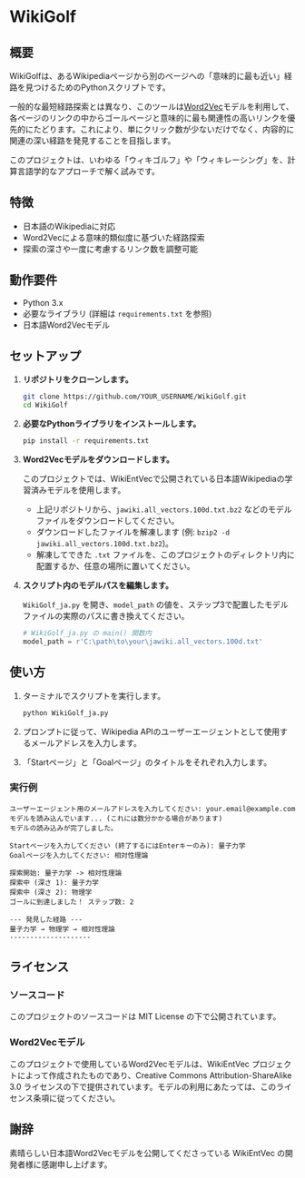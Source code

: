 # WikiGolf

## 概要

WikiGolfは、あるWikipediaページから別のページへの「意味的に最も近い」経路を見つけるためのPythonスクリプトです。

一般的な最短経路探索とは異なり、このツールは[Word2Vec](https://radimrehurek.com/gensim/models/word2vec.html)モデルを利用して、各ページのリンクの中からゴールページと意味的に最も関連性の高いリンクを優先的にたどります。これにより、単にクリック数が少ないだけでなく、内容的に関連の深い経路を発見することを目指します。

このプロジェクトは、いわゆる「ウィキゴルフ」や「ウィキレーシング」を、計算言語学的なアプローチで解く試みです。

## 特徴

- 日本語のWikipediaに対応
- Word2Vecによる意味的類似度に基づいた経路探索
- 探索の深さや一度に考慮するリンク数を調整可能

## 動作要件

- Python 3.x
- 必要なライブラリ (詳細は `requirements.txt` を参照)
- 日本語Word2Vecモデル

## セットアップ

1.  **リポジトリをクローンします。**
    ```bash
    git clone https://github.com/YOUR_USERNAME/WikiGolf.git
    cd WikiGolf
    ```

2.  **必要なPythonライブラリをインストールします。**
    ```bash
    pip install -r requirements.txt
    ```

3.  **Word2Vecモデルをダウンロードします。**

    このプロジェクトでは、WikiEntVecで公開されている日本語Wikipediaの学習済みモデルを使用します。

    -   上記リポジトリから、`jawiki.all_vectors.100d.txt.bz2` などのモデルファイルをダウンロードしてください。
    -   ダウンロードしたファイルを解凍します (例: `bzip2 -d jawiki.all_vectors.100d.txt.bz2`)。
    -   解凍してできた `.txt` ファイルを、このプロジェクトのディレクトリ内に配置するか、任意の場所に置いてください。

4.  **スクリプト内のモデルパスを編集します。**

    `WikiGolf_ja.py` を開き、`model_path` の値を、ステップ3で配置したモデルファイルの実際のパスに書き換えてください。

    ```python
    # WikiGolf_ja.py の main() 関数内
    model_path = r'C:\path\to\your\jawiki.all_vectors.100d.txt'
    ```

## 使い方

1.  ターミナルでスクリプトを実行します。
    ```bash
    python WikiGolf_ja.py
    ```

2.  プロンプトに従って、Wikipedia APIのユーザーエージェントとして使用するメールアドレスを入力します。

3.  「Startページ」と「Goalページ」のタイトルをそれぞれ入力します。

### 実行例
```
ユーザーエージェント用のメールアドレスを入力してください: your.email@example.com
モデルを読み込んでいます... (これには数分かかる場合があります)
モデルの読み込みが完了しました。

Startページを入力してください (終了するにはEnterキーのみ): 量子力学
Goalページを入力してください: 相対性理論

探索開始: 量子力学 -> 相対性理論
探索中 (深さ 1): 量子力学
探索中 (深さ 2): 物理学
ゴールに到達しました！ ステップ数: 2

--- 発見した経路 ---
量子力学 → 物理学 → 相対性理論
--------------------
```

## ライセンス

### ソースコード
このプロジェクトのソースコードは MIT License の下で公開されています。

### Word2Vecモデル
このプロジェクトで使用しているWord2Vecモデルは、WikiEntVec プロジェクトによって作成されたものであり、Creative Commons Attribution-ShareAlike 3.0 ライセンスの下で提供されています。モデルの利用にあたっては、このライセンス条項に従ってください。

## 謝辞

素晴らしい日本語Word2Vecモデルを公開してくださっている WikiEntVec の開発者様に感謝申し上げます。